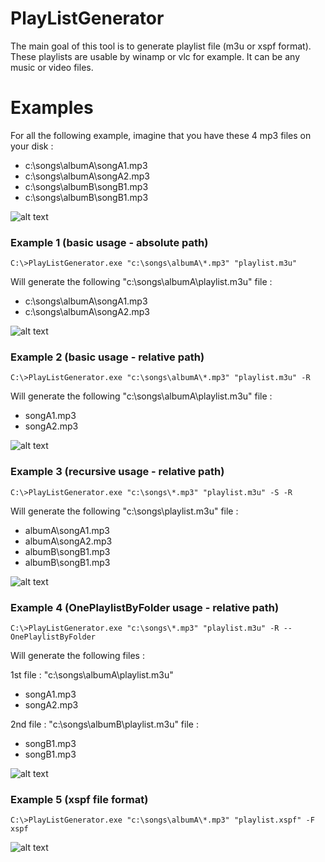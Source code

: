 ﻿# PlayListGenerator

The main goal of this tool is to generate playlist file (m3u or xspf format).
These playlists are usable by winamp or vlc for example.
It can be any music or video files.

# Examples

For all the following example, imagine that you have these 4 mp3 files on your disk :

- c:\songs\albumA\songA1.mp3
- c:\songs\albumA\songA2.mp3
- c:\songs\albumB\songB1.mp3
- c:\songs\albumB\songB1.mp3

![alt text](https://raw.githubusercontent.com/sybaris/PlayListGenerator/docs/Example0.jpg)

### Example 1 (basic usage - absolute path)
```
C:\>PlayListGenerator.exe "c:\songs\albumA\*.mp3" "playlist.m3u"
```

Will generate the following "c:\songs\albumA\playlist.m3u" file :

- c:\songs\albumA\songA1.mp3
- c:\songs\albumA\songA2.mp3

![alt text](https://raw.githubusercontent.com/sybaris/PlayListGenerator/docs/Example1.jpg)

### Example 2 (basic usage - relative path)
```
C:\>PlayListGenerator.exe "c:\songs\albumA\*.mp3" "playlist.m3u" -R
```

Will generate the following "c:\songs\albumA\playlist.m3u" file :

- songA1.mp3
- songA2.mp3

![alt text](https://raw.githubusercontent.com/sybaris/PlayListGenerator/docs/Example2.jpg)

### Example 3 (recursive usage - relative path)
```
C:\>PlayListGenerator.exe "c:\songs\*.mp3" "playlist.m3u" -S -R
```

Will generate the following "c:\songs\playlist.m3u" file :

- albumA\songA1.mp3
- albumA\songA2.mp3
- albumB\songB1.mp3
- albumB\songB1.mp3

![alt text](https://raw.githubusercontent.com/sybaris/PlayListGenerator/docs/Example3.jpg)

### Example 4 (OnePlaylistByFolder usage - relative path)
```
C:\>PlayListGenerator.exe "c:\songs\*.mp3" "playlist.m3u" -R --OnePlaylistByFolder
```

Will generate the following files : 

1st file : "c:\songs\albumA\playlist.m3u" 

- songA1.mp3
- songA2.mp3

2nd file : "c:\songs\albumB\playlist.m3u" file :

- songB1.mp3
- songB1.mp3

![alt text](https://raw.githubusercontent.com/sybaris/PlayListGenerator/docs/Example4.jpg)

### Example 5 (xspf file format)
```
C:\>PlayListGenerator.exe "c:\songs\albumA\*.mp3" "playlist.xspf" -F xspf
```

![alt text](https://raw.githubusercontent.com/sybaris/PlayListGenerator/docs/Example5.jpg)